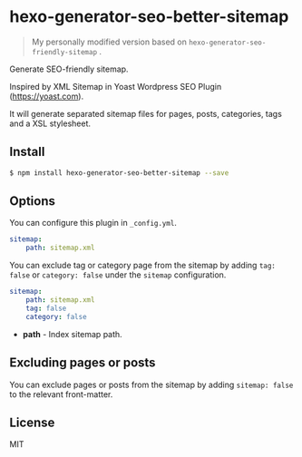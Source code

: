# hexo-generator-seo-better-sitemap

> My personally modified version based on `hexo-generator-seo-friendly-sitemap` .

Generate SEO-friendly sitemap.

Inspired by XML Sitemap in Yoast Wordpress SEO Plugin (https://yoast.com).

It will generate separated sitemap files for pages, posts, categories, tags and a XSL stylesheet.

## Install

``` bash
$ npm install hexo-generator-seo-better-sitemap --save
```

## Options

You can configure this plugin in `_config.yml`.

``` yaml
sitemap:
    path: sitemap.xml
```

You can exclude tag or category page from the sitemap by adding `tag: false` or `category: false` under the `sitemap` configuration.

``` yaml
sitemap:
    path: sitemap.xml
    tag: false
    category: false
```

- **path** - Index sitemap path.

## Excluding pages or posts

You can exclude pages or posts from the sitemap by adding `sitemap: false` to the relevant front-matter.

## License

MIT
